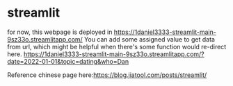 # streamlit
for now, this webpage is deployed in https://1daniel3333-streamlit-main-9sz33o.streamlitapp.com/
You can add some assigned value to get data from url, which might be helpful when there's some function would re-direct here.
https://1daniel3333-streamlit-main-9sz33o.streamlitapp.com/?date=2022-01-01&topic=dating&who=Dan

Reference chinese page here:https://blog.jiatool.com/posts/streamlit/
